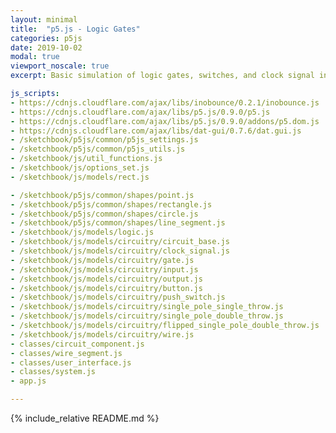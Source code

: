 ```yaml
---
layout: minimal
title:  "p5.js - Logic Gates"
categories: p5js
date: 2019-10-02
modal: true
viewport_noscale: true
excerpt: Basic simulation of logic gates, switches, and clock signal inputs, along with a set of scenarios to load.

js_scripts:
- https://cdnjs.cloudflare.com/ajax/libs/inobounce/0.2.1/inobounce.js
- https://cdnjs.cloudflare.com/ajax/libs/p5.js/0.9.0/p5.js
- https://cdnjs.cloudflare.com/ajax/libs/p5.js/0.9.0/addons/p5.dom.js
- https://cdnjs.cloudflare.com/ajax/libs/dat-gui/0.7.6/dat.gui.js
- /sketchbook/p5js/common/p5js_settings.js
- /sketchbook/p5js/common/p5js_utils.js
- /sketchbook/js/util_functions.js
- /sketchbook/js/options_set.js
- /sketchbook/js/models/rect.js

- /sketchbook/p5js/common/shapes/point.js
- /sketchbook/p5js/common/shapes/rectangle.js
- /sketchbook/p5js/common/shapes/circle.js
- /sketchbook/p5js/common/shapes/line_segment.js
- /sketchbook/js/models/logic.js
- /sketchbook/js/models/circuitry/circuit_base.js
- /sketchbook/js/models/circuitry/clock_signal.js
- /sketchbook/js/models/circuitry/gate.js
- /sketchbook/js/models/circuitry/input.js
- /sketchbook/js/models/circuitry/output.js
- /sketchbook/js/models/circuitry/button.js
- /sketchbook/js/models/circuitry/push_switch.js
- /sketchbook/js/models/circuitry/single_pole_single_throw.js
- /sketchbook/js/models/circuitry/single_pole_double_throw.js
- /sketchbook/js/models/circuitry/flipped_single_pole_double_throw.js
- /sketchbook/js/models/circuitry/wire.js
- classes/circuit_component.js
- classes/wire_segment.js
- classes/user_interface.js
- classes/system.js
- app.js

---
```


{% include_relative README.md %}

